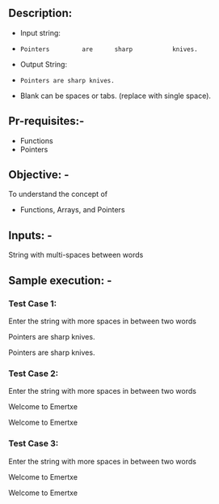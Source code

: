 ## Description:

* Input string:
*     Pointers         are      sharp           knives.
* Output String:
*     Pointers are sharp knives.

* Blank can be spaces or tabs. (replace with single space).
## Pr-requisites:-
* Functions
* Pointers
## Objective: -

To understand the concept of
*  Functions, Arrays, and Pointers
## Inputs: -

String with multi-spaces between words
## Sample execution: -
### Test Case 1:

Enter the string with more spaces in between two words

Pointers     are               sharp     knives.

Pointers are sharp knives.

### Test Case 2:

Enter the string with more spaces in between two words

Welcome                to Emertxe

Welcome to Emertxe

### Test Case 3:

Enter the string with more spaces in between two words

Welcome to Emertxe

Welcome to Emertxe


